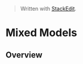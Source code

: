 
> Written with [StackEdit](https://stackedit.io/).

# Mixed Models

## Overview


<!--stackedit_data:
eyJoaXN0b3J5IjpbLTE5NzI3OTIyOV19
-->